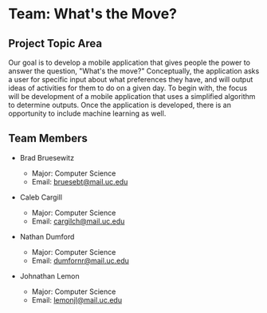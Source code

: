 # Team: What's the Move?

## Project Topic Area
Our goal is to develop a mobile application that gives people the power to answer the question, "What's the move?"
Conceptually, the application asks a user for specific input about what preferences they have, and will output ideas of activities for them to do on a given day.
To begin with, the focus will be development of a mobile application that uses a simplified algorithm to determine outputs. 
Once the application is developed, there is an opportunity to include machine learning as well.

## Team Members
* Brad Bruesewitz
    * Major: Computer Science
    * Email: bruesebt@mail.uc.edu

* Caleb Cargill
    * Major: Computer Science
    * Email: cargilch@mail.uc.edu

* Nathan Dumford
    * Major: Computer Science
    * Email: dumfornr@mail.uc.edu

* Johnathan Lemon
    * Major: Computer Science
    * Email: lemonjl@mail.uc.edu

